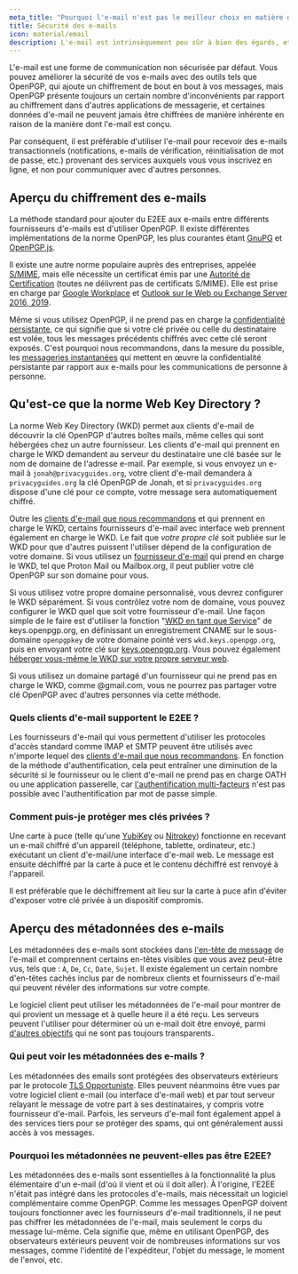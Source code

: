 ```yaml
---
meta_title: "Pourquoi l'e-mail n'est pas le meilleur choix en matière de protection de la vie privée et de sécurité - Privacy Guides"
title: Sécurité des e-mails
icon: material/email
description: L'e-mail est intrinsèquement peu sûr à bien des égards, et voici quelques-unes des raisons pour lesquelles il n'est pas notre premier choix en matière de communications sécurisées.
---
```


L'e-mail est une forme de communication non sécurisée par défaut. Vous pouvez améliorer la sécurité de vos e-mails avec des outils tels que OpenPGP, qui ajoute un chiffrement de bout en bout à vos messages, mais OpenPGP présente toujours un certain nombre d'inconvénients par rapport au chiffrement dans d'autres applications de messagerie, et certaines données d'e-mail ne peuvent jamais être chiffrées de manière inhérente en raison de la manière dont l'e-mail est conçu.

Par conséquent, il est préférable d'utiliser l'e-mail pour recevoir des e-mails transactionnels (notifications, e-mails de vérification, réinitialisation de mot de passe, etc.) provenant des services auxquels vous vous inscrivez en ligne, et non pour communiquer avec d'autres personnes.

## Aperçu du chiffrement des e-mails

La méthode standard pour ajouter du E2EE aux e-mails entre différents fournisseurs d'e-mails est d'utiliser OpenPGP. Il existe différentes implémentations de la norme OpenPGP, les plus courantes étant [GnuPG](https://en.wikipedia.org/wiki/GNU_Privacy_Guard) et [OpenPGP.js](https://openpgpjs.org).

Il existe une autre norme populaire auprès des entreprises, appelée [S/MIME](https://en.wikipedia.org/wiki/S/MIME), mais elle nécessite un certificat émis par une [Autorité de Certification](https://en.wikipedia.org/wiki/Certificate_authority) (toutes ne délivrent pas de certificats S/MIME). Elle est prise en charge par [Google Workplace](https://support.google.com/a/topic/9061730?hl=en&ref_topic=9061731) et [Outlook sur le Web ou Exchange Server 2016, 2019](https://support.office.com/en-us/article/encrypt-messages-by-using-s-mime-in-outlook-on-the-web-878c79fc-7088-4b39-966f-14512658f480).

Même si vous utilisez OpenPGP, il ne prend pas en charge la [confidentialité persistante](https://en.wikipedia.org/wiki/Forward_secrecy), ce qui signifie que si votre clé privée ou celle du destinataire est volée, tous les messages précédents chiffrés avec cette clé seront exposés. C'est pourquoi nous recommandons, dans la mesure du possible, les [messageries instantanées](../real-time-communication.md) qui mettent en œuvre la confidentialité persistante par rapport aux e-mails pour les communications de personne à personne.

## Qu'est-ce que la norme Web Key Directory ?

La norme Web Key Directory (WKD) permet aux clients d'e-mail de découvrir la clé OpenPGP d'autres boîtes mails, même celles qui sont hébergées chez un autre fournisseur. Les clients d'e-mail qui prennent en charge le WKD demandent au serveur du destinataire une clé basée sur le nom de domaine de l'adresse e-mail. Par exemple, si vous envoyez un e-mail à `jonah@privacyguides.org`, votre client d'e-mail demandera à `privacyguides.org` la clé OpenPGP de Jonah, et si `privacyguides.org` dispose d'une clé pour ce compte, votre message sera automatiquement chiffré.

Outre les [clients d'e-mail que nous recommandons](../email-clients.md) et qui prennent en charge le WKD, certains fournisseurs d'e-mail avec interface web prennent également en charge le WKD. Le fait que *votre propre clé* soit publiée sur le WKD pour que d'autres puissent l'utiliser dépend de la configuration de votre domaine. Si vous utilisez un [fournisseur d'e-mail](../email.md#openpgp-compatible-services) qui prend en charge le WKD, tel que Proton Mail ou Mailbox.org, il peut publier votre clé OpenPGP sur son domaine pour vous.

Si vous utilisez votre propre domaine personnalisé, vous devrez configurer le WKD séparément. Si vous contrôlez votre nom de domaine, vous pouvez configurer le WKD quel que soit votre fournisseur d'e-mail. Une façon simple de le faire est d'utiliser la fonction "[WKD en tant que Service](https://keys.openpgp.org/about/usage#wkd-as-a-service)" de keys.openpgp.org, en définissant un enregistrement CNAME sur le sous-domaine `openpgpkey` de votre domaine pointé vers `wkd.keys.openpgp.org`, puis en envoyant votre clé sur [keys.openpgp.org](https://keys.openpgp.org/). Vous pouvez également [héberger vous-même le WKD sur votre propre serveur web](https://wiki.gnupg.org/WKDHosting).

Si vous utilisez un domaine partagé d'un fournisseur qui ne prend pas en charge le WKD, comme @gmail.com, vous ne pourrez pas partager votre clé OpenPGP avec d'autres personnes via cette méthode.

### Quels clients d'e-mail supportent le E2EE ?

Les fournisseurs d'e-mail qui vous permettent d'utiliser les protocoles d'accès standard comme IMAP et SMTP peuvent être utilisés avec n'importe lequel des [clients d'e-mail que nous recommandons](../email-clients.md). En fonction de la méthode d'authentification, cela peut entraîner une diminution de la sécurité si le fournisseur ou le client d'e-mail ne prend pas en charge OATH ou une application passerelle, car [l'authentification multi-facteurs](/basics/multi-factor-authentication/) n'est pas possible avec l'authentification par mot de passe simple.

### Comment puis-je protéger mes clés privées ?

Une carte à puce (telle qu'une [YubiKey](https://support.yubico.com/hc/en-us/articles/360013790259-Using-Your-YubiKey-with-OpenPGP) ou [Nitrokey](https://www.nitrokey.com)) fonctionne en recevant un e-mail chiffré d'un appareil (téléphone, tablette, ordinateur, etc.) exécutant un client d'e-mail/une interface d'e-mail web. Le message est ensuite déchiffré par la carte à puce et le contenu déchiffré est renvoyé à l'appareil.

Il est préférable que le déchiffrement ait lieu sur la carte à puce afin d'éviter d'exposer votre clé privée à un dispositif compromis.

## Aperçu des métadonnées des e-mails

Les métadonnées des e-mails sont stockées dans [l'en-tête de message](https://en.wikipedia.org/wiki/Email#Message_header) de l'e-mail et comprennent certains en-têtes visibles que vous avez peut-être vus, tels que : `À`, `De`, `Cc`, `Date`, `Sujet`. Il existe également un certain nombre d'en-têtes cachés inclus par de nombreux clients et fournisseurs d'e-mail qui peuvent révéler des informations sur votre compte.

Le logiciel client peut utiliser les métadonnées de l'e-mail pour montrer de qui provient un message et à quelle heure il a été reçu. Les serveurs peuvent l'utiliser pour déterminer où un e-mail doit être envoyé, parmi [d'autres objectifs](https://en.wikipedia.org/wiki/Email#Message_header) qui ne sont pas toujours transparents.

### Qui peut voir les métadonnées des e-mails ?

Les métadonnées des emails sont protégées des observateurs extérieurs par le protocole [TLS Opportuniste](https://en.wikipedia.org/wiki/Opportunistic_TLS). Elles peuvent néanmoins être vues par votre logiciel client e-mail (ou interface d'e-mail web) et par tout serveur relayant le message de votre part à ses destinataires, y compris votre fournisseur d'e-mail. Parfois, les serveurs d'e-mail font également appel à des services tiers pour se protéger des spams, qui ont généralement aussi accès à vos messages.

### Pourquoi les métadonnées ne peuvent-elles pas être E2EE?

Les métadonnées des e-mails sont essentielles à la fonctionnalité la plus élémentaire d'un e-mail (d'où il vient et où il doit aller). À l'origine, l'E2EE n'était pas intégré dans les protocoles d'e-mails, mais nécessitait un logiciel complémentaire comme OpenPGP. Comme les messages OpenPGP doivent toujours fonctionner avec les fournisseurs d'e-mail traditionnels, il ne peut pas chiffrer les métadonnées de l'e-mail, mais seulement le corps du message lui-même. Cela signifie que, même en utilisant OpenPGP, des observateurs extérieurs peuvent voir de nombreuses informations sur vos messages, comme l'identité de l'expéditeur, l'objet du message, le moment de l'envoi, etc.
